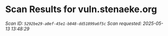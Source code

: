 # Scan Results for vuln.stenaeke.org

*Scan ID: `5292be29-a0ef-45e1-b848-dd51899a6f5c`*
*Scan requested: 2025-05-13 13:48:29*

